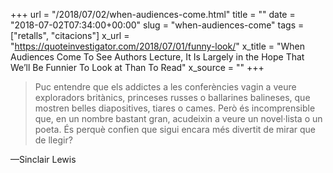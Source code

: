 +++
url = "/2018/07/02/when-audiences-come.html"
title = ""
date = "2018-07-02T07:34:00+00:00"
slug = "when-audiences-come"
tags = ["retalls", "citacions"]
x_url = "https://quoteinvestigator.com/2018/07/01/funny-look/"
x_title = "When Audiences Come To See Authors Lecture, It Is Largely in the Hope That We’ll Be Funnier To Look at Than To Read"
x_source = ""
+++


> Puc entendre que els addictes a les conferències vagin a veure exploradors britànics, princeses russes o ballarines balineses, que mostren belles diapositives, tiares o cames. Però és incomprensible que, en un nombre bastant gran, acudeixin a veure un novel·lista o un poeta. És perquè confien que sigui encara més divertit de mirar que de llegir?

—Sinclair Lewis
